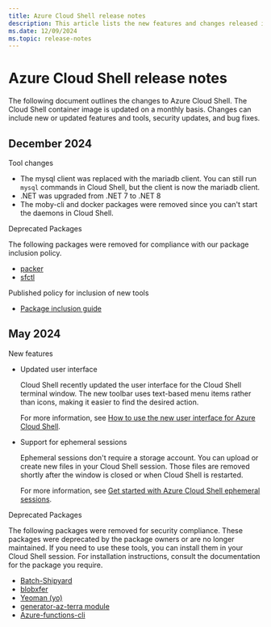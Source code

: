 ```yaml
---
title: Azure Cloud Shell release notes
description: This article lists the new features and changes released in Azure Cloud Shell.
ms.date: 12/09/2024
ms.topic: release-notes
---
```


# Azure Cloud Shell release notes

The following document outlines the changes to Azure Cloud Shell. The Cloud Shell container image is
updated on a monthly basis. Changes can include new or updated features and tools, security updates,
and bug fixes.

## December 2024

Tool changes

- The mysql client was replaced with the mariadb client. You can still run `mysql` commands in Cloud
  Shell, but the client is now the mariadb client.
- .NET was upgraded from .NET 7 to .NET 8
- The moby-cli and docker packages were removed since you can't start the daemons in Cloud Shell.

Deprecated Packages

The following packages were removed for compliance with our package inclusion policy.

- [packer](https://developer.hashicorp.com/packer/docs/intro)
- [sfctl](https://learn.microsoft.com/azure/service-fabric/service-fabric-cli)

Published policy for inclusion of new tools

- [Package inclusion guide](https://github.com/Azure/CloudShell/blob/master/docs/package-inclusion-guide.md)

## May 2024

New features

- Updated user interface

  Cloud Shell recently updated the user interface for the Cloud Shell terminal window. The new
  toolbar uses text-based menu items rather than icons, making it easier to find the desired action.

  For more information, see
  [How to use the new user interface for Azure Cloud Shell](new-ui-shell-window.md).

- Support for ephemeral sessions

  Ephemeral sessions don't require a storage account. You can upload or create new files in your
  Cloud Shell session. Those files are removed shortly after the window is closed or when Cloud
  Shell is restarted.

  For more information, see
  [Get started with Azure Cloud Shell ephemeral sessions](./get-started/ephemeral.md?tabs=powershell).

Deprecated Packages

The following packages were removed for security compliance. These packages were deprecated by the
package owners or are no longer maintained. If you need to use these tools, you can install them in
your Cloud Shell session. For installation instructions, consult the documentation for the package
you require.

- [Batch-Shipyard](https://github.com/Azure/batch-shipyard)
- [blobxfer](https://github.com/Azure/blobxfer)
- [Yeoman (yo)](https://yeoman.io/)
- [generator-az-terra module](https://github.com/Azure/generator-az-terra-module)
- [Azure-functions-cli](https://github.com/Azure/azure-functions-core-tools)
